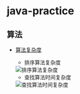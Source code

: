 # java-practice
## 算法
* [算法复杂度](/算法复杂度说明.md)
  * 排序算法复杂度
  <img src="https://i.ibb.co/SVWJCPy/image.png" alt="排序算法复杂度" border="0">
  
  * 查找算法时间复杂度
  <img src="https://i.ibb.co/k5TPCnq/image.png" alt="查找算法时间复杂度" border="0">
